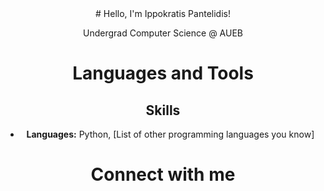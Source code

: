 <div align="center">
# Hello, I'm Ippokratis Pantelidis!

Undergrad Computer Science @ AUEB



# Languages and Tools
## Skills

- **Languages:** <i class="fab fa-python"></i> Python, [List of other programming languages you know]



# Connect with me

</div>
